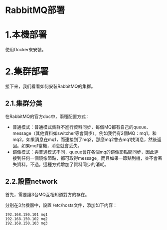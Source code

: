 # RabbitMQ部署









# 1.本機部署

使用Docker來安裝。

# 2.集群部署

接下来，我们看看如何安装RabbitMQ的集群。

## 2.1.集群分类

在RabbitMQ的官方doc中，兩種配置方式：

- 普通模式：普通模式集群不進行資料同步，每個MQ都有自己的queue、message（其他資料如switcher等會同步）。例如我們有2個MQ：mq1，和mq2，如果消息在mq1，而連接到了mq2，那麼mq2會去mq1找消息，然後返回。如果mq1當機，消息就會丢失。
- 鏡像模式：與普通模式不同，queue會在各個mq的鏡像節點間同步，因此連接到任何一個鏡像節點，都可取得message。而且如果一節點到機，並不會丟失資料。不過，這種方式增加了資料同步的消耗。


## 2.2.設置network

首先，需要讓3台MQ互相知道對方的存在。

分别在3台機器中，設置 /etc/hosts文件，添加如下内容：

```
192.168.150.101 mq1
192.168.150.102 mq2
192.168.150.103 mq3
```